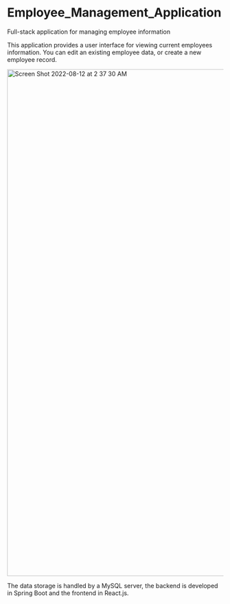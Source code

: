 # Employee_Management_Application
Full-stack application for managing employee information

This application provides a user interface for viewing current employees information. You can edit an existing employee data, or create a new employee record.

<img width="1180" alt="Screen Shot 2022-08-12 at 2 37 30 AM" src="https://user-images.githubusercontent.com/8473149/184733629-348d2307-0209-44b9-bf31-0283777ac89e.png">

The data storage is handled by a MySQL server, the backend is developed in Spring Boot and the frontend in React.js.
